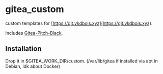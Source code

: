 # gitea_custom

custom templates for [https://git.vkdbois.xyz](https://git.vkdbois.xyz).

Includes [Gitea-Pitch-Black](https://github.com/iamdoubz/Gitea-Pitch-Black).

## Installation

Drop it in $GITEA_WORK_DIR/custom. (/var/lib/gitea if installed via apt in Debian, idk about Docker)
